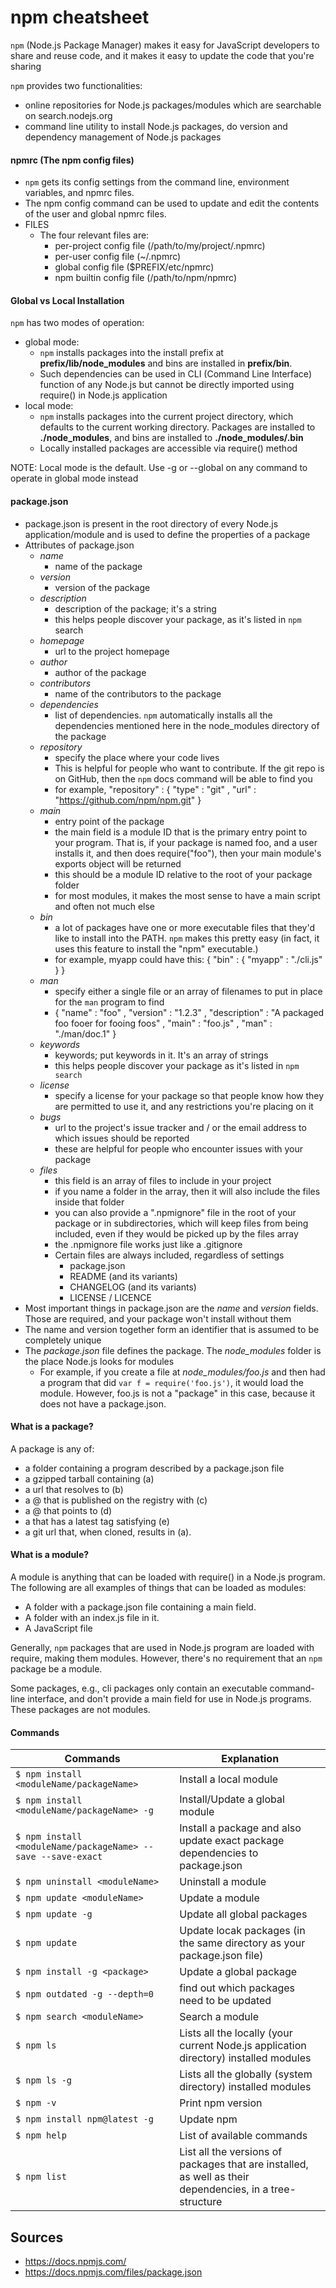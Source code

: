 npm cheatsheet
==============

`npm` (Node.js Package Manager) makes it easy for JavaScript developers to share and reuse code, and it makes it easy to update the code that you're sharing

`npm` provides two functionalities:

- online repositories for Node.js packages/modules which are searchable on search.nodejs.org
- command line utility to install Node.js packages, do version and dependency management of Node.js packages

#### npmrc (The npm config files)
- `npm` gets its config settings from the command line, environment variables, and npmrc files.
- The npm config command can be used to update and edit the contents of the user and global npmrc files.
- FILES
    - The four relevant files are:
        - per-project config file (/path/to/my/project/.npmrc)
        - per-user config file (~/.npmrc)
        - global config file ($PREFIX/etc/npmrc)
        - npm builtin config file (/path/to/npm/npmrc)

#### Global vs Local Installation
`npm` has two modes of operation:

- global mode:
    - `npm` installs packages into the install prefix at **prefix/lib/node_modules** and bins are installed in **prefix/bin**.
    - Such dependencies can be used in CLI (Command Line Interface) function of any Node.js but cannot be directly imported using require() in Node.js application
- local mode:
    - `npm` installs packages into the current project directory, which defaults to the current working directory. Packages are installed to **./node_modules**, and bins are installed to **./node_modules/.bin**
    - Locally installed packages are accessible via require() method

NOTE: Local mode is the default. Use -g or --global on any command to operate in global mode instead

#### package.json
- package.json is present in the root directory of every Node.js application/module and is used to define the properties of a package
- Attributes of package.json
    - *name*
        - name of the package
    - *version*
        - version of the package
    - *description*
        - description of the package; it's a string
        - this helps people discover your package, as it's listed in `npm` search
    - *homepage*
        - url to the project homepage
    - *author*
        - author of the package
    - *contributors*
        - name of the contributors to the package
    - *dependencies*
        - list of dependencies. `npm` automatically installs all the dependencies mentioned here in the node_modules directory of the package
    - *repository*
        - specify the place where your code lives
        - This is helpful for people who want to contribute. If the git repo is on GitHub, then the `npm` docs command will be able to find you
        - for example, "repository" : { "type" : "git" , "url" : "https://github.com/npm/npm.git" }
    - *main*
        - entry point of the package
        - the main field is a module ID that is the primary entry point to your program. That is, if your package is named foo, and a user installs it, and then does require("foo"), then your main module's exports object will be returned
        - this should be a module ID relative to the root of your package folder
        - for most modules, it makes the most sense to have a main script and often not much else
    - *bin*
        - a lot of packages have one or more executable files that they'd like to install into the PATH. `npm` makes this pretty easy (in fact, it uses this feature to install the "npm" executable.)
        - for example, myapp could have this: { "bin" : { "myapp" : "./cli.js" } }
    - *man*
        - specify either a single file or an array of filenames to put in place for the `man` program to find
        - { "name" : "foo" , "version" : "1.2.3" , "description" : "A packaged foo fooer for fooing foos" , "main" : "foo.js" , "man" : "./man/doc.1" }
    - *keywords*
        - keywords; put keywords in it. It's an array of strings
        - this helps people discover your package as it's listed in `npm search`
    - *license*
        - specify a license for your package so that people know how they are permitted to use it, and any restrictions you're placing on it
    - *bugs*
        - url to the project's issue tracker and / or the email address to which issues should be reported
        - these are helpful for people who encounter issues with your package
    - *files*
        - this field is an array of files to include in your project
        - if you name a folder in the array, then it will also include the files inside that folder
        - you can also provide a ".npmignore" file in the root of your package or in subdirectories, which will keep files from being included, even if they would be picked up by the files array
        - the .npmignore file works just like a .gitignore
        - Certain files are always included, regardless of settings
            - package.json
            - README (and its variants)
            - CHANGELOG (and its variants)
            - LICENSE / LICENCE
- Most important things in package.json are the *name* and *version* fields. Those are required, and your package won't install without them
- The name and version together form an identifier that is assumed to be completely unique
- The *package.json* file defines the package. The *node_modules* folder is the place Node.js looks for modules
    - For example, if you create a file at *node_modules/foo.js* and then had a program that did `var f = require('foo.js')`, it would load the module. However, foo.js is not a "package" in this case, because it does not have a package.json.

#### What is a package?
A package is any of:

- a folder containing a program described by a package.json file
- a gzipped tarball containing (a)
- a url that resolves to (b)
- a <name>@<version> that is published on the registry with (c)
- a <name>@<tag> that points to (d)
- a <name> that has a latest tag satisfying (e)
- a git url that, when cloned, results in (a).

#### What is a module?
A module is anything that can be loaded with require() in a Node.js program. The following are all examples of things that can be loaded as modules:

- A folder with a package.json file containing a main field.
- A folder with an index.js file in it.
- A JavaScript file

Generally, `npm` packages that are used in Node.js program are loaded with require, making them modules. However, there's no requirement that an `npm` package be a module.

Some packages, e.g., cli packages only contain an executable command-line interface, and don't provide a main field for use in Node.js programs. These packages are not modules.

#### Commands
Commands | Explanation
--- | ---
`$ npm install <moduleName/packageName>` | Install a local module
`$ npm install <moduleName/packageName> -g` | Install/Update a global module
`$ npm install <moduleName/packageName> --save --save-exact` | Install a package and also update exact package dependencies to package.json
`$ npm uninstall <moduleName>` | Uninstall a module
`$ npm update <moduleName>` | Update a module
`$ npm update -g` | Update all global packages
`$ npm update` | Update locak packages (in the same directory as your package.json file)
`$ npm install -g <package>` | Update a global package
`$ npm outdated -g --depth=0` | find out which packages need to be updated
`$ npm search <moduleName>` | Search a module
`$ npm ls` | Lists all the locally (your current Node.js application directory) installed modules
`$ npm ls -g` | Lists all the globally (system directory) installed modules
`$ npm -v` | Print npm version
`$ npm install npm@latest -g` | Update npm
`$ npm help` | List of available commands
`$ npm list` | List all the versions of packages that are installed, as well as their dependencies, in a tree-structure

Sources
-------
- https://docs.npmjs.com/
- https://docs.npmjs.com/files/package.json

